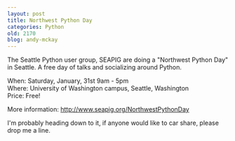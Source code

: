```yaml
---
layout: post
title: Northwest Python Day
categories: Python
old: 2170
blog: andy-mckay
---
```

<p>The Seattle Python user group, SEAPIG are doing a "Northwest Python Day" in Seattle. A free day of talks and socializing around Python.</p>
<p>When: Saturday, January, 31st 9am - 5pm<br />
Where: University of Washington campus, Seattle, Washington<br />
Price: Free!<br /></p>
<p>More information: <a href="http://www.seapig.org/NorthwestPythonDay"> http://www.seapig.org/NorthwestPythonDay</a></p>
<p>I'm probably heading down to it, if anyone would like to car share, please drop me a line.</p>